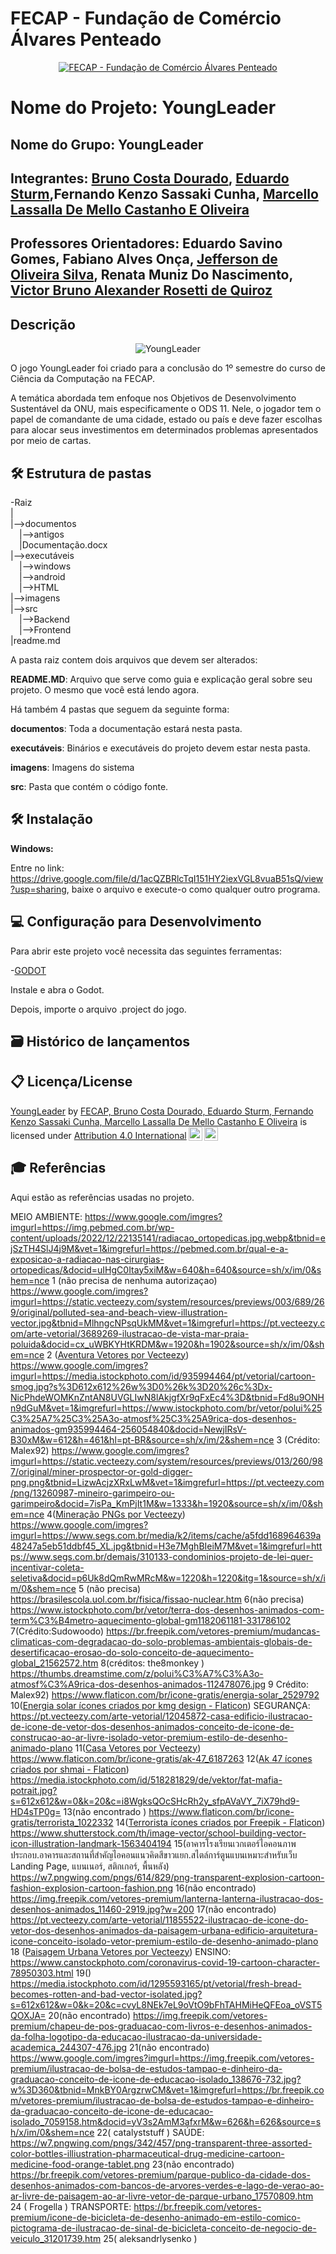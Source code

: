 # FECAP - Fundação de Comércio Álvares Penteado

<p align="center">
<a href= "https://www.fecap.br/"><img src="https://encrypted-tbn0.gstatic.com/images?q=tbn:ANd9GcRhZPrRa89Kma0ZZogxm0pi-tCn_TLKeHGVxywp-LXAFGR3B1DPouAJYHgKZGV0XTEf4AE&usqp=CAU" alt="FECAP - Fundação de Comércio Álvares Penteado" border="0"></a>
</p>

# Nome do Projeto: YoungLeader

## Nome do Grupo: YoungLeader

## Integrantes: <a href="https://www.linkedin.com/in/bruno-costa-dourado-192b3b26a/">Bruno Costa Dourado</a>, <a href="https://www.linkedin.com/in/eduardo-sturm-599a45223/">Eduardo Sturm</a>,Fernando Kenzo Sassaki Cunha</a>, <a href="https://www.linkedin.com/in/marcello-lassalla-a146b8225/">Marcello Lassalla De Mello Castanho E Oliveira</a>

## Professores Orientadores: Eduardo Savino Gomes</a>, Fabiano Alves Onça</a>, <a href="https://www.linkedin.com/in/jefferson-silva-2193b323/?originalSubdomain=br">Jefferson de Oliveira Silva</a>, Renata Muniz Do Nascimento</a>, <a href="https://www.linkedin.com/in/victorbarq/">Victor Bruno Alexander Rosetti de Quiroz</a>

## Descrição
<p align="center">
<img src="https://github.com/2023-1-MCC1/Projeto2/blob/main/imagens/Capa%20do%20Jogo.png" alt="YoungLeader" border="0">

O jogo YoungLeader foi criado para a conclusão do 1º semestre do curso de Ciência da Computação na FECAP.<br>

A temática abordada tem enfoque nos Objetivos de Desenvolvimento Sustentável da ONU, mais especificamente o ODS 11. Nele, o jogador tem o papel de comandante de uma cidade, estado ou país e deve fazer escolhas para alocar seus investimentos em determinados problemas apresentados por meio de cartas.

## 🛠 Estrutura de pastas

-Raiz<br>
|<br>
|-->documentos<br>
  &emsp;|-->antigos<br>
  &emsp;|Documentação.docx<br>
|-->executáveis<br>
  &emsp;|-->windows<br>
  &emsp;|-->android<br>
  &emsp;|-->HTML<br>
|-->imagens<br>
|-->src<br>
  &emsp;|-->Backend<br>
  &emsp;|-->Frontend<br>
|readme.md<br>

A pasta raiz contem dois arquivos que devem ser alterados:

<b>README.MD</b>: Arquivo que serve como guia e explicação geral sobre seu projeto. O mesmo que você está lendo agora.

Há também 4 pastas que seguem da seguinte forma:

<b>documentos</b>: Toda a documentação estará nesta pasta.

<b>executáveis</b>: Binários e executáveis do projeto devem estar nesta pasta.

<b>imagens</b>: Imagens do sistema

<b>src</b>: Pasta que contém o código fonte.

## 🛠 Instalação

<b>Windows:</b>

Entre no link: https://drive.google.com/file/d/1acQZBRlcTqI151HY2iexVGL8vuaB51sQ/view?usp=sharing, baixe o arquivo e execute-o como qualquer outro programa.


## 💻 Configuração para Desenvolvimento

Para abrir este projeto você necessita das seguintes ferramentas:

-<a href="https://godotengine.org/download">GODOT</a>
  
Instale e abra o Godot. 

Depois, importe o arquivo .project do jogo.

## 🗃 Histórico de lançamentos


## 📋 Licença/License
<p xmlns:cc="http://creativecommons.org/ns#" xmlns:dct="http://purl.org/dc/terms/"><a property="dct:title" rel="cc:attributionURL" href="https://github.com/2023-1-MCC1/Projeto2">YoungLeader</a> by <a rel="cc:attributionURL dct:creator" property="cc:attributionName" href="https://github.com/2023-1-MCC1/Projeto2">FECAP, Bruno Costa Dourado, Eduardo Sturm, Fernando Kenzo Sassaki Cunha, Marcello Lassalla De Mello Castanho E Oliveira</a> is licensed under <a href="http://creativecommons.org/licenses/by/4.0/?ref=chooser-v1" target="_blank" rel="license noopener noreferrer" style="display:inline-block;">Attribution 4.0 International<img style="height:22px!important;margin-left:3px;vertical-align:text-bottom;" src="https://mirrors.creativecommons.org/presskit/icons/cc.svg?ref=chooser-v1"><img style="height:22px!important;margin-left:3px;vertical-align:text-bottom;" src="https://mirrors.creativecommons.org/presskit/icons/by.svg?ref=chooser-v1"></a></p>

## 🎓 Referências

Aqui estão as referências usadas no projeto.

MEIO AMBIENTE:
https://www.google.com/imgres?imgurl=https://img.pebmed.com.br/wp-content/uploads/2022/12/22135141/radiacao_ortopedicas.jpg.webp&tbnid=ejSzTH4SlJ4j9M&vet=1&imgrefurl=https://pebmed.com.br/qual-e-a-exposicao-a-radiacao-nas-cirurgias-ortopedicas/&docid=uIHgC0Itay5xiM&w=640&h=640&source=sh/x/im/0&shem=nce
1 (não precisa de nenhuma autorizaçao)
https://www.google.com/imgres?imgurl=https://static.vecteezy.com/system/resources/previews/003/689/269/original/polluted-sea-and-beach-view-illustration-vector.jpg&tbnid=MlhngcNPsqUkMM&vet=1&imgrefurl=https://pt.vecteezy.com/arte-vetorial/3689269-ilustracao-de-vista-mar-praia-poluida&docid=cx_uWBKYHtKRDM&w=1920&h=1902&source=sh/x/im/0&shem=nce
2 (<a href="https://pt.vecteezy.com/vetor-gratis/aventura">Aventura Vetores por Vecteezy</a>)
https://www.google.com/imgres?imgurl=https://media.istockphoto.com/id/935994464/pt/vetorial/cartoon-smog.jpg?s%3D612x612%26w%3D0%26k%3D20%26c%3Dx-NicPhdeWOMKnZntAN8UVGLIwN8lAkjgfXr9qFxEc4%3D&tbnid=Fd8u9ONHn9dGuM&vet=1&imgrefurl=https://www.istockphoto.com/br/vetor/polui%25C3%25A7%25C3%25A3o-atmosf%25C3%25A9rica-dos-desenhos-animados-gm935994464-256054840&docid=NewjIRsV-B30xM&w=612&h=461&hl=pt-BR&source=sh/x/im/2&shem=nce
3 (Crédito: Malex92)
https://www.google.com/imgres?imgurl=https://static.vecteezy.com/system/resources/previews/013/260/987/original/miner-prospector-or-gold-digger-png.png&tbnid=LizwAcjzXRxLwM&vet=1&imgrefurl=https://pt.vecteezy.com/png/13260987-mineiro-garimpeiro-ou-garimpeiro&docid=7isPa_KmPjIt1M&w=1333&h=1920&source=sh/x/im/0&shem=nce
4(<a href="https://pt.vecteezy.com/free-png-pt/minera%C3%A7%C3%A3o">Mineração PNGs por Vecteezy</a>)
https://www.google.com/imgres?imgurl=https://www.segs.com.br/media/k2/items/cache/a5fdd168964639a48247a5eb51ddbf45_XL.jpg&tbnid=H3e7MghBIeiM7M&vet=1&imgrefurl=https://www.segs.com.br/demais/310133-condominios-projeto-de-lei-quer-incentivar-coleta-seletiva&docid=p6Uk8dQmRwMRcM&w=1220&h=1220&itg=1&source=sh/x/im/0&shem=nce
5 (não precisa)
https://brasilescola.uol.com.br/fisica/fissao-nuclear.htm
6(não precisa)
https://www.istockphoto.com/br/vetor/terra-dos-desenhos-animados-com-term%C3%B4metro-aquecimento-global-gm1182061181-331786102
7(Crédito:Sudowoodo)
https://br.freepik.com/vetores-premium/mudancas-climaticas-com-degradacao-do-solo-problemas-ambientais-globais-de-desertificacao-erosao-do-solo-conceito-de-aquecimento-global_21562572.htm
8(créditos: 
the8monkey
)
https://thumbs.dreamstime.com/z/polui%C3%A7%C3%A3o-atmosf%C3%A9rica-dos-desenhos-animados-112478076.jpg
9 Crédito: Malex92)
https://www.flaticon.com/br/icone-gratis/energia-solar_2529792
10(<a href="https://www.flaticon.com/br/icones-gratis/energia-solar" title="energia solar ícones">Energia solar ícones criados por kmg design - Flaticon</a>)
SEGURANÇA:
https://pt.vecteezy.com/arte-vetorial/12045872-casa-edificio-ilustracao-de-icone-de-vetor-dos-desenhos-animados-conceito-de-icone-de-construcao-ao-ar-livre-isolado-vetor-premium-estilo-de-desenho-animado-plano
11(<a href="https://pt.vecteezy.com/vetor-gratis/casa">Casa Vetores por Vecteezy</a>)
https://www.flaticon.com/br/icone-gratis/ak-47_6187263
12(<a href="https://www.flaticon.com/br/icones-gratis/ak-47" title="ak 47 ícones">Ak 47 ícones criados por shmai - Flaticon</a>)
https://media.istockphoto.com/id/518281829/de/vektor/fat-mafia-potrait.jpg?s=612x612&w=0&k=20&c=i8WgksQOcSHcRh2y_sfpAVaVY_7iX79hd9-HD4sTP0g=
13(não encontrado )
https://www.flaticon.com/br/icone-gratis/terrorista_1022332
14(<a href="https://www.flaticon.com/br/icones-gratis/terrorista" title="terrorista ícones">Terrorista ícones criados por Freepik - Flaticon</a>)
https://www.shutterstock.com/th/image-vector/school-building-vector-icon-illustration-landmark-1563404194
15(อาคารโรงเรียนเวกเตอร์ไอคอนภาพประกอบ.อาคารและสถานที่สำคัญไอคอนแนวคิดสีขาวแยก.สไตล์การ์ตูนแบนเหมาะสำหรับเว็บ Landing Page, แบนเนอร์, สติกเกอร์, พื้นหลัง)
https://w7.pngwing.com/pngs/614/829/png-transparent-explosion-cartoon-fashion-explosion-cartoon-fashion.png
16(não encontrado)
https://img.freepik.com/vetores-premium/lanterna-lanterna-ilustracao-dos-desenhos-animados_11460-2919.jpg?w=200
17(não encontrado)
https://pt.vecteezy.com/arte-vetorial/11855522-ilustracao-de-icone-do-vetor-dos-desenhos-animados-da-paisagem-urbana-edificio-arquitetura-icone-conceito-isolado-vetor-premium-estilo-de-desenho-animado-plano
18 (<a href="https://pt.vecteezy.com/vetor-gratis/paisagem-urbana">Paisagem Urbana Vetores por Vecteezy</a>) 
ENSINO:
https://www.canstockphoto.com/coronavirus-covid-19-cartoon-character-78950303.html
19()
https://media.istockphoto.com/id/1295593165/pt/vetorial/fresh-bread-becomes-rotten-and-bad-vector-isolated.jpg?s=612x612&w=0&k=20&c=cvyL8NEk7eL9oVtO9bFhTAHMiHeQFEoa_oVST5QOXJA=
20(não encontrado)
https://img.freepik.com/vetores-premium/chapeu-de-pos-graduacao-com-livros-e-desenhos-animados-da-folha-logotipo-da-educacao-ilustracao-da-universidade-academica_244307-476.jpg
21(não encontrado)
https://www.google.com/imgres?imgurl=https://img.freepik.com/vetores-premium/ilustracao-de-bolsa-de-estudos-tampao-e-dinheiro-da-graduacao-conceito-de-icone-de-educacao-isolado_138676-732.jpg?w%3D360&tbnid=MnkBY0ArgzrwCM&vet=1&imgrefurl=https://br.freepik.com/vetores-premium/ilustracao-de-bolsa-de-estudos-tampao-e-dinheiro-da-graduacao-conceito-de-icone-de-educacao-isolado_7059158.htm&docid=yV3s2AmM3afxrM&w=626&h=626&source=sh/x/im/0&shem=nce
22(
catalyststuff
)
SAÚDE:
https://w7.pngwing.com/pngs/342/457/png-transparent-three-assorted-color-bottles-illiustration-pharmaceutical-drug-medicine-cartoon-medicine-food-orange-tablet.png
23(não encontrado)
https://br.freepik.com/vetores-premium/parque-publico-da-cidade-dos-desenhos-animados-com-bancos-de-arvores-verdes-e-lago-de-verao-ao-ar-livre-de-paisagem-ao-ar-livre-vetor-de-parque-urbano_17570809.htm
24 (
Frogella
)
TRANSPORTE:
https://br.freepik.com/vetores-premium/icone-de-bicicleta-de-desenho-animado-em-estilo-comico-pictograma-de-ilustracao-de-sinal-de-bicicleta-conceito-de-negocio-de-veiculo_31201739.htm
25(
aleksandrlysenko
)
